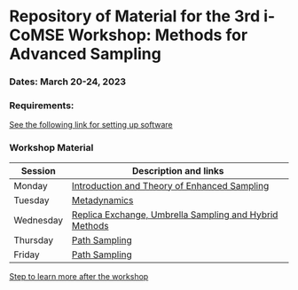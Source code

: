 # Repository of Material for the 3rd i-CoMSE Workshop: Methods for Advanced Sampling

### Dates: March 20-24, 2023

### Requirements:
[See the following link for setting up software](settingup.md)

### Workshop Material

| Session             |   Description and links      |
|---------------------|---------------------|
| Monday    | [Introduction and Theory of Enhanced Sampling](Monday/README.md)           |              
| Tuesday   | [Metadynamics](Tuesday/README.md)        |                
| Wednesday | [Replica Exchange, Umbrella Sampling and Hybrid Methods](Wednesday/README.md)                    |        
| Thursday | [Path Sampling](Thursday/README.md)                |               
| Friday    | [Path Sampling](Friday/README.md)     	      	    |         

[Step to learn more after the workshop](nextsteps.md)
